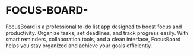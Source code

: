 # FOCUS-BOARD-
FocusBoard is a professional to-do list app designed to boost focus and productivity. Organize tasks, set deadlines, and track progress easily. With smart reminders, collaboration tools, and a clean interface, FocusBoard helps you stay organized and achieve your goals efficiently.
